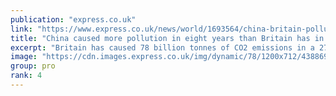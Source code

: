 ```yaml
---
publication: "express.co.uk"
link: "https://www.express.co.uk/news/world/1693564/china-britain-pollution-co2-environment-cop27-emissions-latest-world-news-ont"
title: "China caused more pollution in eight years than Britain has in 220 "
excerpt: "Britain has caused 78 billion tonnes of CO2 emissions in a 270-year gap between 1750 and 2020, while China has caused 80 billion tonnes from 2013 to 2020.  "
image: "https://cdn.images.express.co.uk/img/dynamic/78/1200x712/4388694.jpg?r=1667899279559"
group: pro
rank: 4
---
```

